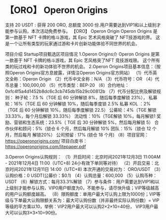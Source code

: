 # 【ORO】 Operon Origins 

支持 20 USDT : 获得 200 ORO, 总额度 3000 份.用户需要达到VIP1和以上级别才能参与认购，本次活动免费参与。
【ORO】 Operon Origin
Operon Origins 是第一款基于 NFT 卡牌的格斗游戏，其 Epic 艺术风格突破了 NFT技游戏的界。 这是一个让所有类型的玩家通过游和卡片创新功能体验不同世界的机会。

项目介绍
Startup项目甄选区项目情况
1.Operon Origins介
Operon Origins 是第一款基于 NFT 卡牌的格斗游戏，其 Epic 艺风格突了NFT 竞技游戏限。 这个所有类的玩过戏和卡的新功体验不世界的机会。
2.Operon Origins项目基本信息：（按照Operon Origins官方息披露，详情注Operon Origins官方网站）
（1）代币英文全称：Operon Origin
（2）代币中文全称：N/A
（3）代币符号：OR
（4）代币总量：100,000,00
（5）代币类型：BEP-20
（6）合约地址：0xfc4f5a4d1452b8dc6c3cb745db15b29c00812b
（7）代币分配比例及解锁规则：
种子轮：7.5 %（TGE 后 60 分钟解锁 8%，随后每季度解锁 23%），
私募轮：16%（TGE 后 60 分钟解锁 10%，随后每季度锁 2.5%
私募 KOL ：2%（TGE 后 60 分钟解锁 10%，随后每季度解锁 22.5）
公募轮：4%（TGE 解锁33.33%，每个月后解锁 33.33%）
流动性：10%（TGE解锁 10%，每月解锁1
奖励、营销和生态系统：23.5%（ TGE 后 30 分钟解锁 5%，然后每月解锁 5）
合作伙伴和顾问：5%（锁仓 6 个月，然后每月解锁 10%
团队：15%（锁仓 12 个月，然后每月 解锁20%）
公司预留 : 17% (锁仓 18 个月)
（8）项目官网：https://operonorigins.com/
项目白皮书： https://operonorigins.com/litepaper.pdf

3.Operon Origins认购规则：
（1）开启时间：北京时间2021年12月3日 11:00AM - 2021年12月4日 11:00（UTC+8) 24小有效下单同等对待）
（2）开启交易：北京时间2021年12月11日 14:00（UTC+8)
本次开通的交易对为： ORO/USDT
（3）认购价格：0 USDT(公募价：$0.1)
（4）认购总量：600,000
（5）认购币种：USDT
（6）解锁方式：每月33.3%解锁
（7）参与条件：用户需要达到VIP1和以上级别才能参与认购，VIP0用户额度为0，不能参与，请尽快升级；VIP等级越高的用户认购额度越高。
（8）限购额度：单用户最大可认购上限为1000份；VIP等级与下单最大认购限额关系为：最大可认购份数（并非最终实际认购份数）= VIP等级的平方乘以10，举例：VIP2用户最大可以认购2×2×10=40份， VIP3用户最大可以认购3×3×10=90份。
